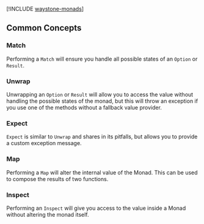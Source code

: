 ﻿[!INCLUDE [waystone-monads](../src/Waystone.Monads/README.md)]

## Common Concepts

### Match

Performing a `Match` will ensure you handle all possible states of an `Option`
or `Result`.

### Unwrap

Unwrapping an `Option` or `Result` will allow you to access the value without
handling the possible states of the monad, but this will throw an exception if
you use one of the methods without a fallback value provider.

### Expect

`Expect` is similar to `Unwrap` and shares in its pitfalls, but allows you to
provide a custom exception message.

### Map

Performing a `Map` will alter the internal value of the Monad. This can be used
to compose the results of two functions.

### Inspect

Performing an `Inspect` will give you access to the value inside a Monad without
altering the monad itself.
